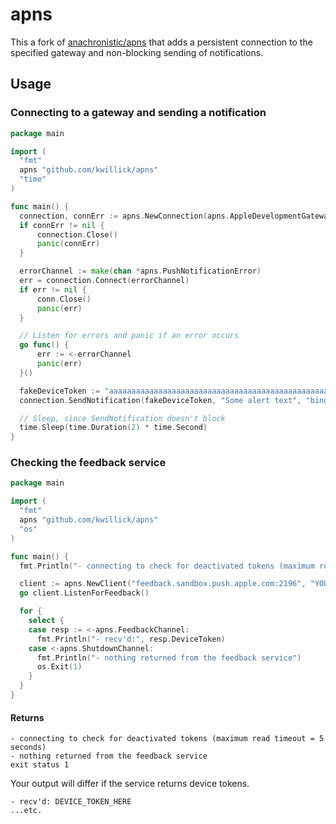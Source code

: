 # apns

This a fork of [anachronistic/apns](https://github.com/anachronistic/apns) that adds a persistent
connection to the specified gateway and non-blocking sending of notifications.

## Usage

### Connecting to a gateway and sending a notification
```go
package main

import (
  "fmt"
  apns "github.com/kwillick/apns"
  "time"
)

func main() {
  connection, connErr := apns.NewConnection(apns.AppleDevelopmentGateway, "YOUR_CERT_FILE.pem", "YOUR_KEY_FILE.pem")
  if connErr != nil {
      connection.Close()
      panic(connErr)
  }

  errorChannel := make(chan *apns.PushNotificationError)
  err = connection.Connect(errorChannel)
  if err != nil {
      conn.Close()
	  panic(err)
  }

  // Listen for errors and panic if an error occurs
  go func() {
      err := <-errorChannel
      panic(err)
  }()

  fakeDeviceToken := "aaaaaaaaaaaaaaaaaaaaaaaaaaaaaaaaaaaaaaaaaaaaaaaaaaaaaaaaaaaaaaaa"
  connection.SendNotification(fakeDeviceToken, "Some alert text", "bingbong.aiff", 1, nil)

  // Sleep, since SendNotification doesn't block
  time.Sleep(time.Duration(2) * time.Second)
}
```

### Checking the feedback service
```go
package main

import (
  "fmt"
  apns "github.com/kwillick/apns"
  "os"
)

func main() {
  fmt.Println("- connecting to check for deactivated tokens (maximum read timeout =", apns.FeedbackTimeoutSeconds, "seconds)")

  client := apns.NewClient("feedback.sandbox.push.apple.com:2196", "YOUR_CERT_PEM", "YOUR_KEY_NOENC_PEM")
  go client.ListenForFeedback()

  for {
    select {
    case resp := <-apns.FeedbackChannel:
      fmt.Println("- recv'd:", resp.DeviceToken)
    case <-apns.ShutdownChannel:
      fmt.Println("- nothing returned from the feedback service")
      os.Exit(1)
    }
  }
}
```

#### Returns
```shell
- connecting to check for deactivated tokens (maximum read timeout = 5 seconds)
- nothing returned from the feedback service
exit status 1
```

Your output will differ if the service returns device tokens.

```shell
- recv'd: DEVICE_TOKEN_HERE
...etc.
```
